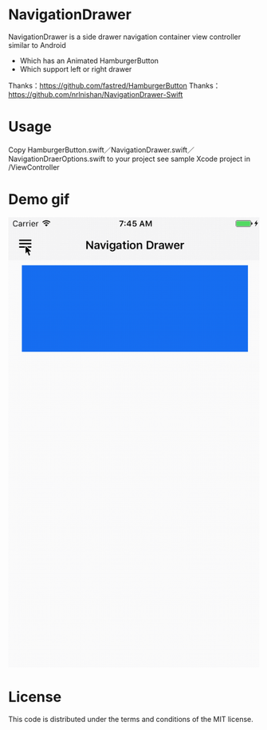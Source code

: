 # NavigationDrawer
NavigationDrawer is a side drawer navigation container view controller similar to Android
* Which has an Animated HamburgerButton
* Which support left or right drawer

Thanks：https://github.com/fastred/HamburgerButton
Thanks：https://github.com/nrlnishan/NavigationDrawer-Swift

# Usage
Copy HamburgerButton.swift／NavigationDrawer.swift／NavigationDraerOptions.swift to your project
see sample Xcode project in /ViewController

# Demo gif
![image](https://github.com/Lobooo/NavigationDrawer/blob/master/Navigation%20Drawer.gif)

# License

This code is distributed under the terms and conditions of the MIT license.
